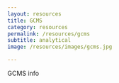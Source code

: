 ```yaml
---
layout: resources
title: GCMS
category: resources
permalink: /resources/gcms
subtitle: analytical
image: /resources/images/gcms.jpg

---
```


GCMS info


